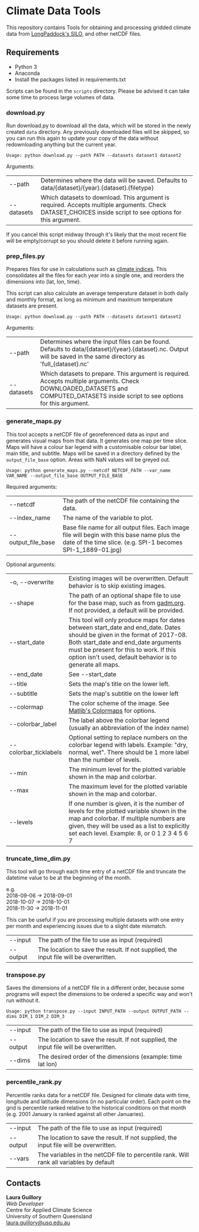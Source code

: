 # Climate Data Tools

This repository contains Tools for obtaining and processing gridded climate data from [LongPaddock's SILO](https://silo.longpaddock.qld.gov.au/), and other netCDF files.

## Requirements

* Python 3
* Anaconda
* Install the packages listed in requirements.txt

Scripts can be found in the `scripts` directory. Please be advised it can take some time to process large volumes of 
data.

### download.py

Run download.py to download all the data, which will be stored in the newly created `data` directory. Any previously 
downloaded files will be skipped, so you can run this again to update your copy of the data without redownloading 
anything but the current year. 

```
Usage: python download.py --path PATH --datasets dataset1 dataset2
```

Arguments:  

|||
|--------------------|-------------------------------------------------------------------------------------------------------------------------------------------------------------|
| --path             | Determines where the data will be saved. Defaults to data/{dataset}/{year}.{dataset}.{filetype}                                                                                                        |
| --datasets         | Which datasets to download. This argument is required. Accepts multiple arguments. Check DATASET_CHOICES inside script to see options for this argument.                                                                                                                    |


If you cancel this script midway through it's likely that the most recent file will be empty/corrupt so you should 
delete it before running again.

### prep_files.py

Prepares files for use in calculations such as [climate indices](https://github.com/monocongo/climate_indices). This 
consolidates all the files for each year into a single one, and reorders the dimensions into (lat, lon, time). 

This script can also calculate an average temperature dataset in both daily and monthly format, as long as minimum and
maximum temperature datasets are present.

```
Usage: python download.py --path PATH --datasets dataset1 dataset2
```

Arguments:  

|||
|--------------------|-------------------------------------------------------------------------------------------------------------------------------------------------------------|
| --path             | Determines where the input files can be found. Defaults to data/{dataset}/{year}.{dataset}.nc. Output will be saved in the same directory as 'full_{dataset}.nc'                                                                |
| --datasets         | Which datasets to prepare. This argument is required. Accepts multiple arguments. Check DOWNLOADED_DATASETS and COMPUTED_DATASETS inside script to see options for this argument.

### generate_maps.py

This tool accepts a netCDF file of georeferenced data as input and generates visual maps from that data. It generates
one map per time slice. Maps will have a colour bar legend with a customisable colour bar label, main title, and
subtitle. Maps will be saved in a directory defined by the `output_file_base` option. Areas with NaN values will be
greyed out.

```
Usage: python generate_maps.py --netcdf NETCDF_PATH --var_name VAR_NAME --output_file_base OUTPUT_FILE_BASE
```

Required arguments:  

|||
|--------------------|-------------------------------------------------------------------------------------------------------------------------------------------------------------|
| --netcdf           | The path of the netCDF file containing the data.                                                                                                            |
| --index_name       | The name of the variable to plot.                                                                                                                           |
| --output_file_base | Base file name for all output files. Each image file will begin with this base name plus the date of the time slice. (e.g. SPI-1 becomes SPI-1_1889-01.jpg) |

Optional arguments:

|||
|------------------|--------------------------------------------------------------------------------------------------------------------------------------------------------------------------------------------------------------------------------------------------------------------------------|
| -o, --overwrite       | Existing images will be overwritten. Default behavior is to skip existing images.                                                                                                                                                                                              |
| --shape               | The path of an optional shape file to use for the base map, such as from [gadm.org](https://gadm.org/). If not provided, a default will be provided.                                                                                                                           |
| --start_date          | This tool will only produce maps for dates between start_date and end_date. Dates should be given in the format of 2017-08. Both start_date and end_date arguments must be present for this to work. If this option  isn't used, default behavior is to generate all maps. |
| --end_date            | See --start_date                                                                                                                                                                                                                                                               |
| --title               | Sets the map's title on the lower left. |
| --subtitle            | Sets the map's subtitle on the lower left |
| --colormap            | The color scheme of the image. See [Matlib's Colormaps](https://matplotlib.org/3.1.0/tutorials/colors/colormaps.html) for options. |
| --colorbar_label      | The label above the colorbar legend (usually an abbreviation of the index name) |
| --colorbar_ticklabels | Optional setting to replace numbers on the colorbar legend with labels. Example: "dry, normal, wet". There should be 1 more label than the number of levels. |
| --min                 | The minimum level for the plotted variable shown in the map and colorbar. |
| --max                 | The maximum level for the plotted variable shown in the map and colorbar. |
| --levels              | If one number is given, it is the number of levels for the plotted variable shown in the map and colorbar. If multiple numbers are given, they will be used as a list to explicitly set each level. Example: 8, or 0 1 2 3 4 5 6 7 |

### truncate_time_dim.py

This tool will go through each time entry of a netCDF file and truncate the datetime value to be at the beginning of the
month. 

e.g.  
2018-09-06 -> 2018-09-01  
2018-10-07 -> 2018-10-01  
2018-11-30 -> 2018-11-01  

This can be useful if you are processing multiple datasets with one entry per month and experiencing issues due to a 
slight date mismatch.

|||
|----------|---------------------------------------------------------------------------------------|
| --input  | The path of the file to use as input (required)                                                 |
| --output | The location to save the result. If not supplied, the input file will be overwritten. |

### transpose.py

Saves the dimensions of a netCDF file in a different order, because some programs will expect the dimensions to be
ordered a specific way and won't run without it.

```
Usage: python transpose.py --input INPUT_PATH --output OUTPUT_PATH --dims DIM_1 DIM_2 DIM_3
```

|||
|----------|---------------------------------------------------------------------------------------|
| --input  | The path of the file to use as input (required)                                       |
| --output | The location to save the result. If not supplied, the input file will be overwritten. |
| --dims   | The desired order of the dimensions (example: time lat lon)                           |

### percentile_rank.py

Percentile ranks data for a netCDF file. Designed for climate data with time, longitude and latitude dimensions (in no
particular order). Each point on the grid is percentile ranked relative to the historical conditions on that month 
(e.g. 2001 January is ranked against all other Januaries).

|||
|----------|-----------------------------------------------------------------------------------------|
| --input  | The path of the file to use as input (required)                                         |
| --output | The location to save the result. If not supplied, the input file will be overwritten.   |
| --vars   | The variables in the netCDF file to percentile rank. Will rank all variables by default |

## Contacts

**Laura Guillory**  
_Web Developer_  
Centre for Applied Climate Science  
University of Southern Queensland  
[laura.guillory@usq.edu.au](mailto:laura.guillory@usq.edu.au)
